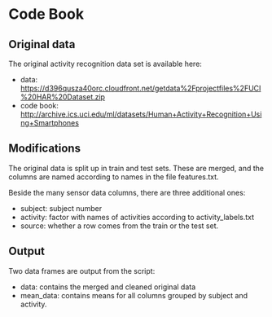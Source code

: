 # Code Book

## Original data
The original activity recognition data set is available here:

* data: https://d396qusza40orc.cloudfront.net/getdata%2Fprojectfiles%2FUCI%20HAR%20Dataset.zip
* code book: http://archive.ics.uci.edu/ml/datasets/Human+Activity+Recognition+Using+Smartphones 

## Modifications
The original data is split up in train and test sets. These are merged, and the
columns are named according to names in the file features.txt.

Beside the many sensor data columns, there are three additional ones:

* subject: subject number
* activity: factor with names of activities according to activity_labels.txt
* source: whether a row comes from the train or the test set.

## Output
Two data frames are output from the script:

* data: contains the merged and cleaned original data
* mean_data: contains means for all columns grouped by subject and activity.
